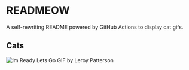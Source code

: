 # READMEOW

A self-rewriting README powered by GitHub Actions to display cat gifs.

## Cats

![Im Ready Lets Go GIF by Leroy Patterson](https://media2.giphy.com/media/CjmvTCZf2U3p09Cn0h/200.gif?cid=9acd02daf6oyfgl8g9jp3dxa0dh0xd0vzhxx20eeiahfykla&ep=v1_gifs_search&rid=200.gif&ct=g)
